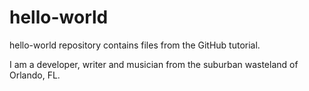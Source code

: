 # hello-world
hello-world repository contains files from the GitHub tutorial.

I am a developer, writer and musician from the suburban wasteland of Orlando, FL.
